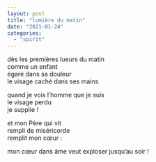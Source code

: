 ```yaml
---
layout: post
title: "lumière du matin"
date: "2021-01-24"
categories:
  - "spirit"
---
```


dès les premières lueurs du matin  
comme un enfant  
égaré dans sa douleur  
le visage caché dans ses mains  

quand je vois l’homme que je suis  
le visage perdu  
je supplie !  

et mon Père qui vit  
rempli de miséricorde  
remplit mon cœur :  

mon cœur dans âme veut exploser jusqu’au soir !
